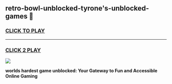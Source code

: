 
## retro-bowl-unblocked-tyrone's-unblocked-games 👋
<h3>
<a href="https://premium.freeplayer.one?title=retro-bowl-unblocked-tyrone's-unblocked-games&ref=14F">CLICK TO PLAY</a></h3>
<hr>

<h3>
<a href="https://premium.freeplayer.one?title=retro-bowl-unblocked-tyrone's-unblocked-games&ref=14F">CLICK 2 PLAY</a>
  
</h3>

<a href="https://premium.freeplayer.one?title=retro-bowl-unblocked-tyrone's-unblocked-games&ref=12F/"><img src="https://clearcache.store/games.png"></a>


**worlds hardest game unblocked: Your Gateway to Fun and Accessible Online Gaming**

